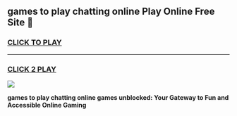 
## games to play chatting online Play Online Free Site 👋
<h3>
<a href="https://download.freeplayer.one?title=games_to_play_chatting_online&ref=21F">CLICK TO PLAY</a></h3>
<hr>

<h3>
<a href="https://download.freeplayer.one?title=games_to_play_chatting_online&ref=21F">CLICK 2 PLAY</a>
  
</h3>

<a href="https://download.freeplayer.one?title=games_to_play_chatting_online&ref=21F"><img src="https://cdnb.artstation.com/p/assets/images/images/032/539/853/original/anto-thomas-button-gif.gif"></a>


**games to play chatting online games unblocked: Your Gateway to Fun and Accessible Online Gaming**
